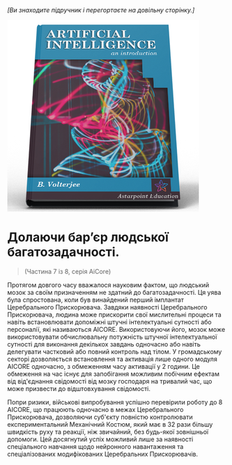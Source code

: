 *[Ви знаходите підручник і перегортаєте на довільну сторінку.]*

![Підручник ШІ](/resources/lore/textbookAI440.png)
# Долаючи бар’єр людської багатозадачності.
> (Частина 7 із 8, серія AiCore)

Протягом довгого часу вважалося науковим фактом, що людський мозок за своїм призначенням не здатний до багатозадачності. Ця уява була спростована, коли був винайдений перший імплантат Церебрального Прискорювача. Завдяки наявності Церебрального Прискорювача, людина може прискорити свої мислительні процеси та навіть встановлювати допоміжні штучні інтелектуальні сутності або персоналії, які називаються AICORE. Використовуючи його, мозок може використовувати обчислювальну потужність штучної інтелектуальної сутності для виконання декількох завдань одночасно або навіть делегувати частковий або повний контроль над тілом. У громадському секторі дозволяється встановлення та активація лише одного модуля AICORE одночасно, з обмеженням часу активації у 2 години. Це обмеження на час існує для запобігання можливим побічним ефектам від від'єднання свідомості від мозку господаря на тривалий час, що може призвести до відштовхування свідомості.  

Попри ризики, військові випробування успішно перевірили роботу до 8 AICORE, що працюють одночасно в межах Церебрального Прискорювача, дозволяючи суб'єкту повністю контролювати експериментальний Механічний Костюм, який має в 32 рази більшу швидкість руху та реакції, ніж звичайний, без будь-якої зовнішньої допомоги. Цей досягнутий успіх можливий лише за наявності спеціального навчання щодо нейронного навантаження та спеціалізованих модифікованих Церебральних Прискорювачів.
